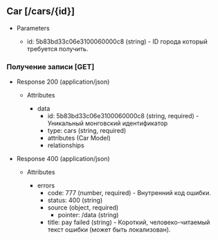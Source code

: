 ## Car [/cars/{id}]

+ Parameters

    + id: 5b83bd33c06e3100060000c8 (string) - ID города который требуется получить.

### Получение записи [GET]

+ Response 200 (application/json)

    + Attributes

        + data
            + id: 5b83bd33c06e3100060000c8 (string, required) - Уникальный монговский идентификатор
            + type: cars (string, required)
            + attributes (Car Model)
            + relationships


+ Response 400 (application/json)

    + Attributes

        + errors
            + code: 777 (number, required) - Внутренний код ошибки.
            + status: 400 (string)
            + source (object, required)
                + pointer: /data (string)
            + title: pay failed (string) - Короткий, человеко-читаемый текст ошибки (может быть локализован).
